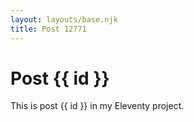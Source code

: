 ```yaml
---
layout: layouts/base.njk
title: Post 12771
---
```


# Post {{ id }}

This is post {{ id }} in my Eleventy project.
